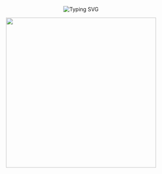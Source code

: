 <!--
**007-Tommy/007-Tommy** is a ✨ _special_ ✨ repository because its `README.md` (this file) appears on your GitHub profile.

Here are some ideas to get you started:

- 🔭 I’m currently working on ...
- 🌱 I’m currently learning ...
- 👯 I’m looking to collaborate on ...
- 🤔 I’m looking for help with ...
- 💬 Ask me about ...
- 📫 How to reach me: ...
- 😄 Pronouns: ...
- ⚡ Fun fact: ...
-->
<p align="center">
   <img src="https://readme-typing-svg.demolab.com?font=Fira+Code&duration=1000&pause=1000&color=F79A00&center=true&vCenter=true&width=435&lines=Thomas+Penri+Williams;Hey+there+%3AD;Proud+Cymro%3A+yma+o+hyd" alt="Typing SVG" />
</p>

<div id="header" align="center">
  <img src="https://i.giphy.com/media/v1.Y2lkPTc5MGI3NjExNW1iNjExeGh0YmxoaDlneGsxZ3c0bTQ0YmwybmVwMmVtbDlnbXJwbCZlcD12MV9pbnRlcm5hbF9naWZfYnlfaWQmY3Q9Zw/l0ExnkHnZ3lYzHbnG/giphy.gif" width="400" />
</div>

